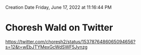 Creation Date Friday, June 17, 2022 at 11:16:44 PM<div><h1>Choresh Wald on Twitter</h1></div>
<div><a href=https://twitter.com/choresh2/status/1537876486065094656?s=12&t=wEbJTYMexGcWdSWF5Jynzg>https://twitter.com/choresh2/status/1537876486065094656?s=12&t=wEbJTYMexGcWdSWF5Jynzg</a><br></div>

